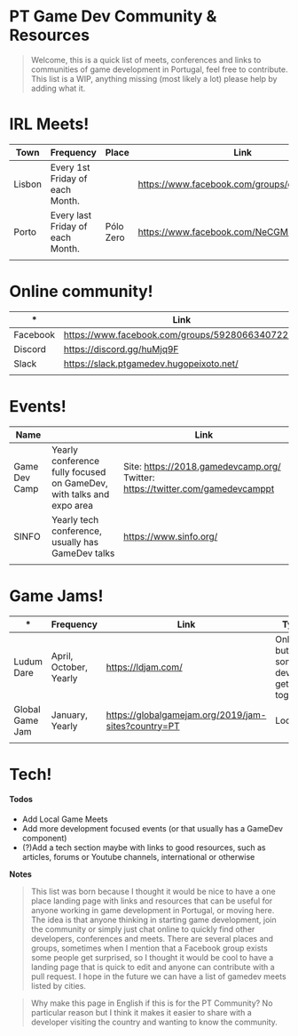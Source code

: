 # PT Game Dev Community & Resources

> Welcome, this is a quick list of meets, conferences and links to communities of game development in Portugal, feel free to contribute.
> This list is a WIP, anything missing (most likely a lot) please help by adding what it. 

# IRL Meets!

| Town  | Frequency   | Place  |  Link  |
|---|---|---|---|
| Lisbon  | Every 1st Friday of each Month.  |   |  https://www.facebook.com/groups/gamedevmeet |
| Porto  | Every last Friday of each Month.  | Pólo Zero  |  https://www.facebook.com/NeCGM.FEUP/ |
|   |   |   |   |

# Online community!

| *  | Link |
|---|---|
| Facebook  | https://www.facebook.com/groups/592806634072201|
| Discord  | https://discord.gg/huMjq9F |
| Slack  |  https://slack.ptgamedev.hugopeixoto.net/ |
|  |  |
 
# Events!

| Name  |    | Link |
|---|---| --- |
| Game Dev Camp  |Yearly conference fully focused on GameDev, with talks and expo area |  Site: https://2018.gamedevcamp.org/ Twitter: https://twitter.com/gamedevcamppt |
| SINFO  | Yearly tech conference, usually has GameDev talks | https://www.sinfo.org/ |
|  |  |  |

# Game Jams!

| *  | Frequency | Link |  Type |
|---|---| --- | --- |
| Ludum Dare  | April, October, Yearly |  https://ldjam.com/ | Online, but some devs get together |
| Global Game Jam  | January, Yearly |  https://globalgamejam.org/2019/jam-sites?country=PT| Local |
|  |  |  |
 

# Tech!



#### Todos

 - Add Local Game Meets
 - Add more development focused events (or that usually has a GameDev component)
 - (?)Add a tech section maybe with links to good resources, such as articles, forums or Youtube channels, international or otherwise  

**Notes**

> This list was born because I thought it would be nice to have a one place landing page with links and resources that can be useful for anyone working in game development in Portugal, or moving here. The idea is that anyone thinking in starting game development, join the community or simply just chat online to quickly find other developers, conferences and meets.
> There are several places and groups, sometimes when I mention that a Facebook group exists some people get surprised, so I thought it would be cool to have a landing page that is quick to edit and anyone can contribute with a pull request. I hope in the future we can have a list of gamedev meets listed by cities.
> 


> Why make this page in English if this is for the PT Community?
> No particular reason but I think it makes it easier to share with a developer visiting the country and wanting to know the community. 